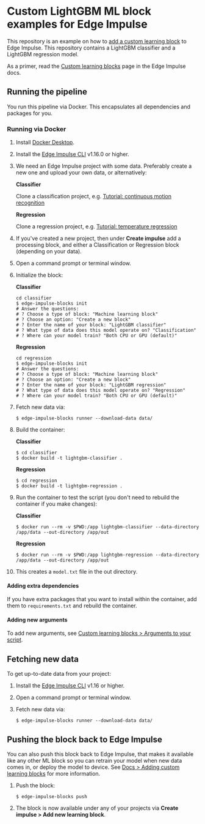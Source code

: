 # Custom LightGBM ML block examples for Edge Impulse

This repository is an example on how to [add a custom learning block](https://docs.edgeimpulse.com/docs/edge-impulse-studio/learning-blocks/adding-custom-learning-blocks) to Edge Impulse. This repository contains a LightGBM classifier and a LightGBM regression model.

As a primer, read the [Custom learning blocks](https://docs.edgeimpulse.com/docs/edge-impulse-studio/learning-blocks/adding-custom-learning-blocks) page in the Edge Impulse docs.

## Running the pipeline

You run this pipeline via Docker. This encapsulates all dependencies and packages for you.

### Running via Docker

1. Install [Docker Desktop](https://www.docker.com/products/docker-desktop/).
2. Install the [Edge Impulse CLI](https://docs.edgeimpulse.com/docs/edge-impulse-cli/cli-installation) v1.16.0 or higher.
3. We need an Edge Impulse project with some data. Preferably create a new one and upload your own data, or alternatively:

    **Classifier**

    Clone a classification project, e.g. [Tutorial: continuous motion recognition](https://studio.edgeimpulse.com/public/14299/latest)

    **Regression**

    Clone a regression project, e.g. [Tutorial: temperature regression](https://studio.edgeimpulse.com/public/17972/latest)

4. If you've created a new project, then under **Create impulse** add a processing block, and either a Classification or Regression block (depending on your data).
5. Open a command prompt or terminal window.
6. Initialize the block:

    **Classifier**

    ```
    cd classifier
    $ edge-impulse-blocks init
    # Answer the questions:
    # ? Choose a type of block: "Machine learning block"
    # ? Choose an option: "Create a new block"
    # ? Enter the name of your block: "LightGBM classifier"
    # ? What type of data does this model operate on? "Classification"
    # ? Where can your model train? "Both CPU or GPU (default)"
    ```

    **Regression**

    ```
    cd regression
    $ edge-impulse-blocks init
    # Answer the questions:
    # ? Choose a type of block: "Machine learning block"
    # ? Choose an option: "Create a new block"
    # ? Enter the name of your block: "LightGBM regression"
    # ? What type of data does this model operate on? "Regression"
    # ? Where can your model train? "Both CPU or GPU (default)"
    ```


7. Fetch new data via:

    ```
    $ edge-impulse-blocks runner --download-data data/
    ```

8. Build the container:

    **Classifier**

    ```
    $ cd classifier
    $ docker build -t lightgbm-classifier .
    ```

    **Regression**

    ```
    $ cd regression
    $ docker build -t lightgbm-regression .
    ```

9. Run the container to test the script (you don't need to rebuild the container if you make changes):

    **Classifier**

    ```
    $ docker run --rm -v $PWD:/app lightgbm-classifier --data-directory /app/data --out-directory /app/out
    ```

    **Regression**

    ```
    $ docker run --rm -v $PWD:/app lightgbm-regression --data-directory /app/data --out-directory /app/out
    ```

10. This creates a `model.txt` file in the out directory.

#### Adding extra dependencies

If you have extra packages that you want to install within the container, add them to `requirements.txt` and rebuild the container.

#### Adding new arguments

To add new arguments, see [Custom learning blocks > Arguments to your script](https://docs.edgeimpulse.com/docs/edge-impulse-studio/learning-blocks/adding-custom-learning-blocks#arguments-to-your-script).

## Fetching new data

To get up-to-date data from your project:

1. Install the [Edge Impulse CLI](https://docs.edgeimpulse.com/docs/edge-impulse-cli/cli-installation) v1.16 or higher.
2. Open a command prompt or terminal window.
3. Fetch new data via:

    ```
    $ edge-impulse-blocks runner --download-data data/
    ```

## Pushing the block back to Edge Impulse

You can also push this block back to Edge Impulse, that makes it available like any other ML block so you can retrain your model when new data comes in, or deploy the model to device. See [Docs > Adding custom learning blocks](https://docs.edgeimpulse.com/docs/edge-impulse-studio/organizations/adding-custom-transfer-learning-models) for more information.

1. Push the block:

    ```
    $ edge-impulse-blocks push
    ```

2. The block is now available under any of your projects via **Create impulse > Add new learning block**.
